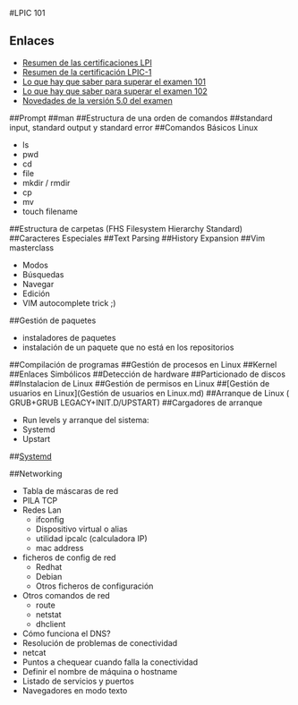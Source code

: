 #LPIC 101
## Enlaces

- [Resumen de las certificaciones LPI](http://www.lpi.org/our-certifications/summary-of-certifications)
- [Resumen de la certificación LPIC-1](http://www.lpi.org/our-certifications/lpic-1-overview)
- [Lo que hay que saber para superar el examen 101](http://www.lpi.org/our-certifications/exam-101-objectives)
- [Lo que hay que saber para superar el examen 102](http://www.lpi.org/our-certifications/exam-102-objectives)
- [Novedades de la versión 5.0 del examen](https://wiki.lpi.org/wiki/LPIC-1_Summary_Version_4.0_To_5.0)


##Prompt
##man
##Estructura de una orden de comandos
##standard input, standard output y standard error
##Comandos Básicos Linux

* ls
* pwd
* cd
* file <nombre del fichero>
* mkdir / rmdir
* cp
* mv
* touch filename

##Estructura de carpetas (FHS Filesystem Hierarchy Standard)
##Caracteres Especiales
##Text Parsing
##History Expansion
##Vim masterclass

* Modos
* Búsquedas
* Navegar
* Edición
* VIM autocomplete trick ;)

##Gestión de paquetes
* instaladores de paquetes
* instalación de un paquete que no está en los repositorios

##Compilación de programas
##Gestión de procesos en Linux
##Kernel
##Enlaces Simbólicos
##Detección de hardware
##Particionado de discos
##Instalacion de Linux
##Gestión de permisos en Linux
##[Gestión de usuarios en Linux](Gestión de usuarios en Linux.md)
##Arranque de Linux ( GRUB+GRUB LEGACY+INIT.D/UPSTART)
##Cargadores de arranque

* Run levels y arranque del sistema:
* Systemd
* Upstart

##[Systemd](Systemd.md)

##Networking

* Tabla de máscaras de red
* PILA TCP
* Redes Lan
    * ifconfig
    * Dispositivo virtual o alias
    * utilidad ipcalc (calculadora IP)
    * mac address
* ficheros de config de red
    * Redhat
    * Debian
    * Otros ficheros de configuración
* Otros comandos de red
    * route
    * netstat
    * dhclient
* Cómo funciona el DNS?
* Resolución de problemas de conectividad
* netcat
* Puntos a chequear cuando falla la conectividad
* Definir el nombre de máquina o hostname
* Listado de servicios y puertos
* Navegadores en modo texto
